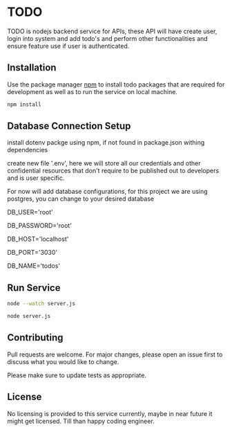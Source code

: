 # TODO

TODO is nodejs backend service for APIs, these API will have create user, login into system and add todo's and perform other functionalities and ensure feature use if user is authenticated.

## Installation

Use the package manager [npm](https://pip.pypa.io/en/stable/) to install todo packages that are required for development as well as to run the service on local machine.

```bash
npm install
```

## Database Connection Setup

install dotenv packge using npm, if not found in package.json withing dependencies

create new file '.env', here we will store all our credentials and other confidential resources that don't require to be published out to developers and is user specific.

For now will add database configurations, for this project we are using postgres, you can change to your desired database

DB_USER='root'

DB_PASSWORD='root'

DB_HOST='localhost'

DB_PORT='3030'

DB_NAME='todos'

## Run Service

```bash
node --watch server.js
```

```bash
node server.js
```

## Contributing

Pull requests are welcome. For major changes, please open an issue first
to discuss what you would like to change.

Please make sure to update tests as appropriate.

## License

No licensing is provided to this service currently, maybe in near future it might get licensed. Till than happy coding engineer.
